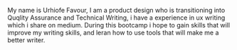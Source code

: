 My name is Urhiofe Favour, I am a product design who is transitioning into Quqlity Assurance and Technical Writing, i have a experience in ux writing which i share on medium. During this bootcamp i hope to gain skills that will improve my writing skills, and leran how to use tools that will make me a better writer.
